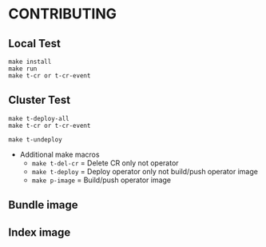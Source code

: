 # CONTRIBUTING

## Local Test
~~~
make install
make run
make t-cr or t-cr-event
~~~

## Cluster Test
~~~
make t-deploy-all
make t-cr or t-cr-event

make t-undeploy 
~~~


- Additional make macros
  - `make t-del-cr` = Delete CR only not operator
  - `make t-deploy` = Deploy operator only not build/push operator image
  - `make p-image` = Build/push operator image

## Bundle image

## Index image